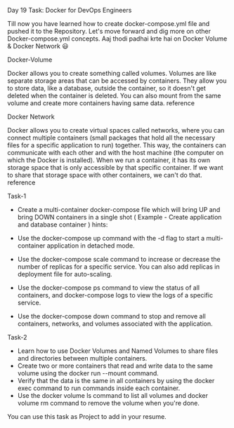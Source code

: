 Day 19 Task: Docker for DevOps Engineers

Till now you have learned how to create docker-compose.yml file and pushed it to the Repository. Let's move forward and dig more on other Docker-compose.yml concepts. Aaj thodi padhai krte hai on Docker Volume & Docker Network 😃

Docker-Volume

Docker allows you to create something called volumes. Volumes are like separate storage areas that can be accessed by containers. They allow you to store data, like a database, outside the container, so it doesn't get deleted when the container is deleted. You can also mount from the same volume and create more containers having same data. reference

Docker Network

Docker allows you to create virtual spaces called networks, where you can connect multiple containers (small packages that hold all the necessary files for a specific application to run) together. This way, the containers can communicate with each other and with the host machine (the computer on which the Docker is installed). When we run a container, it has its own storage space that is only accessible by that specific container. If we want to share that storage space with other containers, we can't do that. reference

Task-1
- Create a multi-container docker-compose file which will bring UP and bring DOWN containers in a single shot ( Example - Create application and database container )
hints:

- Use the docker-compose up command with the -d flag to start a multi-container application in detached mode.
- Use the docker-compose scale command to increase or decrease the number of replicas for a specific service. You can also add replicas in deployment file for auto-scaling.
- Use the docker-compose ps command to view the status of all containers, and docker-compose logs to view the logs of a specific service.
- Use the docker-compose down command to stop and remove all containers, networks, and volumes associated with the application.

Task-2

- Learn how to use Docker Volumes and Named Volumes to share files and directories between multiple containers.
- Create two or more containers that read and write data to the same volume using the docker run --mount command.
- Verify that the data is the same in all containers by using the docker exec command to run commands inside each container.
- Use the docker volume ls command to list all volumes and docker volume rm command to remove the volume when you're done.

You can use this task as Project to add in your resume.

